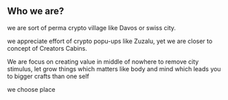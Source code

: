 Who we are?
---

we are sort of perma crypto village like Davos or swiss city.

we appreciate effort of crypto popu-ups like Zuzalu, yet we are closer to concept of Creators Cabins. 

We are focus on creating value in middle of nowhere to remove city stimulus, let grow things which matters like body and mind which leads you to bigger crafts than one self 

we choose place